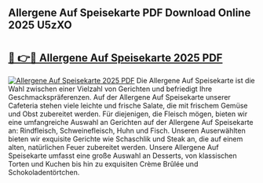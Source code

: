 ## Allergene Auf Speisekarte PDF Download Online 2025 U5zXO

# <h2><a href="http://gc5oaw.nevu.top/?p=Allergene+Auf+Speisekarte">🔗 👉🔴 Allergene Auf Speisekarte 2025 PDF</a></h2>

[![Allergene Auf Speisekarte 2025 PDF](https://i.imgur.com/dBaPXMq.png)](http://gc5oaw.nevu.top/?p=Allergene+Auf+Speisekarte)
Die Allergene Auf Speisekarte ist die Wahl zwischen einer Vielzahl von Gerichten und befriedigt Ihre Geschmackspräferenzen. Auf der Allergene Auf Speisekarte unserer Cafeteria stehen viele leichte und frische Salate, die mit frischem Gemüse und Obst zubereitet werden. Für diejenigen, die Fleisch mögen, bieten wir eine umfangreiche Auswahl an Gerichten auf der Allergene Auf Speisekarte an: Rindfleisch, Schweinefleisch, Huhn und Fisch. Unseren Auserwählten bieten wir exquisite Gerichte wie Schaschlik und Steak an, die auf einem alten, natürlichen Feuer zubereitet werden. Unsere Allergene Auf Speisekarte umfasst eine große Auswahl an Desserts, von klassischen Torten und Kuchen bis hin zu exquisiten Crème Brûlée und Schokoladentörtchen.
